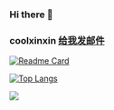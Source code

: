 ### Hi there 👋
### coolxinxin [给我发邮件](mailto:2438565661@qq.com)

<!--
**coolxinxin/coolxinxin** is a ✨ _special_ ✨ repository because its `README.md` (this file) appears on your GitHub profile.

Here are some ideas to get you started:

- 🔭 I’m currently working on ...
- 🌱 I’m currently learning ...
- 👯 I’m looking to collaborate on ...
- 🤔 I’m looking for help with ...
- 💬 Ask me about ...
- 📫 How to reach me: ...
- 😄 Pronouns: ...
- ⚡ Fun fact: ...
-->

[![Readme Card](https://github-readme-stats.vercel.app/api/pin/?username=coolxinxin&repo=ClassResGuard)](https://github.com/coolxinxin/ClassResGuard)

[![Top Langs](https://github-readme-stats.vercel.app/api/top-langs/?username=coolxinxin&layout=compact)](https://github.com/coolxinxin)

![](https://github-readme-stats.vercel.app/api?username=coolxinxin&count_private=true&show_icons=true) 
